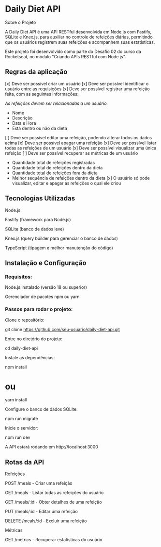 # Daily Diet API

Sobre o Projeto

A Daily Diet API é uma API RESTful desenvolvida em Node.js com Fastify, SQLite e Knex.js, para auxiliar no controle de refeições diárias, permitindo que os usuários registrem suas refeições e acompanhem suas estatísticas.

Este projeto foi desenvolvido como parte do Desafio 02 do curso da Rocketseat, no módulo "Criando APIs RESTful com Node.js".

## Regras da aplicação

[x] Deve ser possível criar um usuário
[x] Deve ser possível identificar o usuário entre as requisições
[x] Deve ser possível registrar uma refeição feita, com as seguintes informações:

  _As refeições devem ser relacionadas a um usuário._

  - Nome
  - Descrição
  - Data e Hora
  - Está dentro ou não da dieta

[ ] Deve ser possível editar uma refeição, podendo alterar todos os dados acima
[x] Deve ser possível apagar uma refeição
[x] Deve ser possível listar todas as refeições de um usuário
[x] Deve ser possível visualizar uma única refeição
[ ] Deve ser possível recuperar as métricas de um usuário
  - Quantidade total de refeições registradas
  - Quantidade total de refeições dentro da dieta
  - Quantidade total de refeições fora da dieta
  - Melhor sequência de refeições dentro da dieta
[x] O usuário só pode visualizar, editar e apagar as refeições o qual ele criou

## Tecnologias Utilizadas

Node.js

Fastify (framework para Node.js)

SQLite (banco de dados leve)

Knex.js (query builder para gerenciar o banco de dados)

TypeScript (tipagem e melhor manutenção do código)

## Instalação e Configuração

### Requisitos:

Node.js instalado (versão 18 ou superior)

Gerenciador de pacotes npm ou yarn

### Passos para rodar o projeto:

Clone o repositório:

git clone https://github.com/seu-usuario/daily-diet-api.git

Entre no diretório do projeto:

cd daily-diet-api

Instale as dependências:

npm install

# ou

yarn install

Configure o banco de dados SQLite:

npm run migrate

Inicie o servidor:

npm run dev

A API estará rodando em http://localhost:3000

## Rotas da API

Refeições

POST /meals - Criar uma refeição

GET /meals - Listar todas as refeições do usuário

GET /meals/:id - Obter detalhes de uma refeição

PUT /meals/:id - Editar uma refeição

DELETE /meals/:id - Excluir uma refeição

Métricas

GET /metrics - Recuperar estatísticas do usuário

